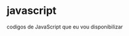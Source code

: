 # javascript
 codigos de JavaScript que eu vou disponibilizar
<a href="file:///C:/Users/Jonas/OneDrive/Documentos/ESTUDOS%202.0%E2%98%9D%EF%B8%8F%F0%9F%A4%93/javascript/jv01.2%20-%20Calculadora%202.0/calc2.html">
